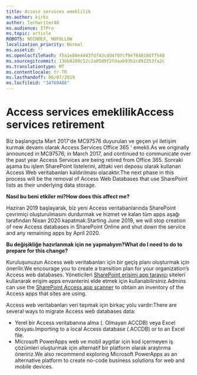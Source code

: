 ```yaml
---
title: Access services emeklilik
ms.author: kirks
author: Techwriter40
ms.audience: ITPro
ms.topic: article
ROBOTS: NOINDEX, NOFOLLOW
localization_priority: Normal
ms.assetid: ''
ms.openlocfilehash: f5a1e88e4443fdf43cdd4f07cf9e784810df7540
ms.sourcegitcommit: 136b8209c52c2a05d0f2fdaab93b2cd92253fa2c
ms.translationtype: MT
ms.contentlocale: tr-TR
ms.lasthandoff: 06/07/2019
ms.locfileid: "34769486"
---
```

# <a name="access-services-retirement"></a><span data-ttu-id="fc784-102">Access services emeklilik</span><span class="sxs-lookup"><span data-stu-id="fc784-102">Access services retirement</span></span>

<span data-ttu-id="fc784-103">Biz başlangıçta Mart 2017'de MC97576 duyurulan ve geçen yıl iletişim kurmak devamı olarak Access Services Office 365 ' emekli.</span><span class="sxs-lookup"><span data-stu-id="fc784-103">As we originally announced in MC97576, in March 2017, and continued to communicate over the past year Access Services are being retired from Office 365.</span></span> <span data-ttu-id="fc784-104">Sonraki aşama bu işlem SharePoint listelerini, alttaki veri deposu olarak kullanan Access Web veritabanları kaldırılması olacaktır.</span><span class="sxs-lookup"><span data-stu-id="fc784-104">The next phase in this process will be the removal of Access Web Databases that use SharePoint lists as their underlying data storage.</span></span>

<span data-ttu-id="fc784-105">**Nasıl bu beni etkiler mi?**</span><span class="sxs-lookup"><span data-stu-id="fc784-105">**How does this affect me?**</span></span>

<span data-ttu-id="fc784-106">Haziran 2019 başlayarak, biz yeni Access veritabanlarında SharePoint çevrimiçi oluşturulmasını durdurmak ve hizmet ve kalan tüm apps aşağı tarafından Nisan 2020 kapatmak.</span><span class="sxs-lookup"><span data-stu-id="fc784-106">Starting June 2019, we will stop creation of new Access databases in SharePoint Online and shut down the service and any remaining apps by April 2020.</span></span>

<span data-ttu-id="fc784-107">**Bu değişikliğe hazırlanmak için ne yapmalıyım?**</span><span class="sxs-lookup"><span data-stu-id="fc784-107">**What do I need to do to prepare for this change?**</span></span>

<span data-ttu-id="fc784-108">Kuruluşunuzun Access web veritabanları için bir geçiş planı oluşturmak için önerilir.</span><span class="sxs-lookup"><span data-stu-id="fc784-108">We encourage you to create a transition plan for your organization’s Access web databases.</span></span> <span data-ttu-id="fc784-109">Yöneticileri [SharePoint erişimi app tarayıcı](https://github.com/SharePoint/PnP-Tools/tree/master/Solutions/SharePoint.AccessApp.Scanner) siteleri kullanarak erişim apps envanterini elde etmek için kullanabilirsiniz.</span><span class="sxs-lookup"><span data-stu-id="fc784-109">Admins can use the [SharePoint Access app scanner](https://github.com/SharePoint/PnP-Tools/tree/master/Solutions/SharePoint.AccessApp.Scanner) to obtain an inventory of the Access apps that sites are using.</span></span> 

<span data-ttu-id="fc784-110">Access web veritabanları veri taşımak için birkaç yolu vardır:</span><span class="sxs-lookup"><span data-stu-id="fc784-110">There are several ways to migrate Access web databases data:</span></span>

- <span data-ttu-id="fc784-111">Yerel bir Access veritabanına alma (. Olmayan ACCDB) veya Excel dosyası.</span><span class="sxs-lookup"><span data-stu-id="fc784-111">Importing to a local Access database (.ACCDB) or to an Excel file.</span></span>
- <span data-ttu-id="fc784-112">Microsoft PowerApps web ve mobil aygıtlar için kod içermeyen iş çözümleri oluşturmak için alternatif bir platform olarak araştırma öneririz.</span><span class="sxs-lookup"><span data-stu-id="fc784-112">We also recommend exploring Microsoft PowerApps as an alternative platform to create no-code business solutions for web and mobile devices.</span></span>